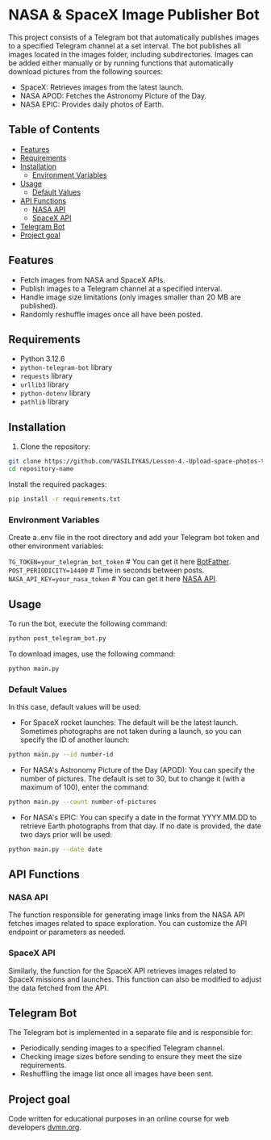 # NASA & SpaceX Image Publisher Bot

This project consists of a Telegram bot that automatically publishes images to a specified Telegram channel at a set interval. The bot publishes all images located in the images folder, including subdirectories. Images can be added either manually or by running functions that automatically download pictures from the following sources:

* SpaceX: Retrieves images from the latest launch.
* NASA APOD: Fetches the Astronomy Picture of the Day.
* NASA EPIC: Provides daily photos of Earth.

## Table of Contents

- [Features](#features)
- [Requirements](#requirements)
- [Installation](#installation)
  - [Environment Variables](#Environment-Variables)
- [Usage](#usage)
  - [Default Values](#Default-Values)
- [API Functions](#api-functions)
  - [NASA API](#nasa-api)
  - [SpaceX API](#spacex-api)
- [Telegram Bot](#telegram-bot)
- [Project goal](#project-goal)

## Features

- Fetch images from NASA and SpaceX APIs.
- Publish images to a Telegram channel at a specified interval.
- Handle image size limitations (only images smaller than 20 MB are published).
- Randomly reshuffle images once all have been posted.

## Requirements

- Python 3.12.6
- `python-telegram-bot` library
- `requests` library
- `urllib3` library
- `python-dotenv` library
- `pathlib` library

## Installation

1. Clone the repository:

```bash
git clone https://github.com/VASILIYKAS/Lesson-4.-Upload-space-photos-to-Telegram.git
cd repository-name
```
Install the required packages:

```bash
pip install -r requirements.txt
```
### Environment Variables
Create a .env file in the root directory and add your Telegram bot token and other environment variables:

`TG_TOKEN=your_telegram_bot_token` # You can get it here [BotFather](https://telegram.me/BotFather).\
`POST_PERIODICITY=14400`  # Time in seconds between posts.\
`NASA_API_KEY=your_nasa_token` # You can get it here [NASA API](https://api.nasa.gov/).
## Usage
To run the bot, execute the following command:
```bash
python post_telegram_bot.py
```
To download images, use the following command:
```bash
python main.py
```
### Default Values
In this case, default values will be used:

- For SpaceX rocket launches: The default will be the latest launch. Sometimes photographs are not taken during a launch, so you can specify the ID of another launch:
```bash
python main.py --id number-id
```
- For NASA's Astronomy Picture of the Day (APOD): You can specify the number of pictures. The default is set to 30, but to change it (with a maximum of 100), enter the command:
```bash
python main.py --count number-of-pictures
```
- For NASA's EPIC: You can specify a date in the format YYYY.MM.DD to retrieve Earth photographs from that day. If no date is provided, the date two days prior will be used:
```bash
python main.py --date date
```
## API Functions
### NASA API
The function responsible for generating image links from the NASA API fetches images related to space exploration. You can customize the API endpoint or parameters as needed.

### SpaceX API
Similarly, the function for the SpaceX API retrieves images related to SpaceX missions and launches. This function can also be modified to adjust the data fetched from the API.

## Telegram Bot
The Telegram bot is implemented in a separate file and is responsible for:

- Periodically sending images to a specified Telegram channel.
- Checking image sizes before sending to ensure they meet the size requirements.
- Reshuffling the image list once all images have been sent.

## Project goal
Code written for educational purposes in an online course for web developers [dvmn.org](https://dvmn.org/).


